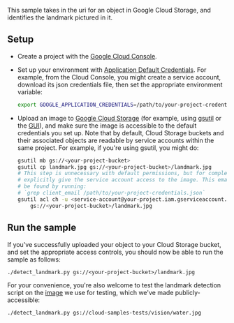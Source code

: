 This sample takes in the uri for an object in Google Cloud Storage, and
identifies the landmark pictured in it.

## Setup
* Create a project with the [Google Cloud Console][cloud-console].
* Set up your environment with [Application Default Credentials][adc]. For
    example, from the Cloud Console, you might create a service account,
    download its json credentials file, then set the appropriate environment
    variable:

    ```bash
    export GOOGLE_APPLICATION_CREDENTIALS=/path/to/your-project-credentials.json
    ```

* Upload an image to [Google Cloud Storage][gcs] (for example, using
    [gsutil][gsutil] or the [GUI][gcs-browser]), and make sure the image is
    accessible to the default credentials you set up. Note that by default,
    Cloud Storage buckets and their associated objects are readable by service
    accounts within the same project. For example, if you're using gsutil, you
    might do:

    ```bash
    gsutil mb gs://<your-project-bucket>
    gsutil cp landmark.jpg gs://<your-project-bucket>/landmark.jpg
    # This step is unnecessary with default permissions, but for completeness,
    # explicitly give the service account access to the image. This email can
    # be found by running:
    # `grep client_email /path/to/your-project-credentials.json`
    gsutil acl ch -u <service-account@your-project.iam.gserviceaccount.com> \
        gs://<your-project-bucket>/landmark.jpg
    ```

[cloud-console]: https://console.cloud.google.com
[adc]: https://cloud.google.com/docs/authentication#developer_workflow
[gcs]: https://cloud.google.com/storage/docs/overview
[gsutil]: https://cloud.google.com/storage/docs/gsutil
[gcs-browser]: https://console.cloud.google.com/storage/browser?project=_

## Run the sample

If you've successfully uploaded your object to your Cloud Storage bucket, and
set the appropriate access controls, you should now be able to run the sample as
follows:

    ./detect_landmark.py gs://<your-project-bucket>/landmark.jpg

For your convenience, you're also welcome to test the landmark detection script
on the [image][landmark.jpg] we use for testing, which we've made
publicly-accessible:

    ./detect_landmark.py gs://cloud-samples-tests/vision/water.jpg

[landmark.jpg]: https://cloud-samples-tests.storage.googleapis.com/vision/water.jpg
